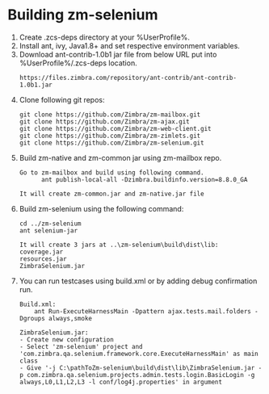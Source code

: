 # Building zm-selenium

1. Create .zcs-deps directory at your %UserProfile%.
2. Install ant, ivy, Java1.8+ and set respective environment variables.
3. Download ant-contrib-1.0b1 jar file from below URL put into %UserProfile%/.zcs-deps location.
    ```
    https://files.zimbra.com/repository/ant-contrib/ant-contrib-1.0b1.jar
    ```
4. Clone following git repos:
    ```
    git clone https://github.com/Zimbra/zm-mailbox.git
    git clone https://github.com/Zimbra/zm-ajax.git
    git clone https://github.com/Zimbra/zm-web-client.git
    git clone https://github.com/Zimbra/zm-zimlets.git
    git clone https://github.com/Zimbra/zm-selenium.git
    ```
5. Build zm-native and zm-common jar using zm-mailbox repo.
   ```
   Go to zm-mailbox and build using following command.
         ant publish-local-all -Dzimbra.buildinfo.version=8.8.0_GA
 
   It will create zm-common.jar and zm-native.jar file
6. Build zm-selenium using the following command:
    ```
    cd ../zm-selenium
    ant selenium-jar

    It will create 3 jars at ..\zm-selenium\build\dist\lib:
    coverage.jar
    resources.jar
    ZimbraSelenium.jar
7. You can run testcases using build.xml or by adding debug confirmation run.
    ```
    Build.xml:
        ant Run-ExecuteHarnessMain -Dpattern ajax.tests.mail.folders -Dgroups always,smoke

    ZimbraSelenium.jar:
    - Create new configuration
    - Select 'zm-selenium' project and 'com.zimbra.qa.selenium.framework.core.ExecuteHarnessMain' as main class
    - Give '-j C:\pathToZm-selenium\build\dist\lib\ZimbraSelenium.jar -p com.zimbra.qa.selenium.projects.admin.tests.login.BasicLogin -g always,L0,L1,L2,L3 -l conf/log4j.properties' in argument
